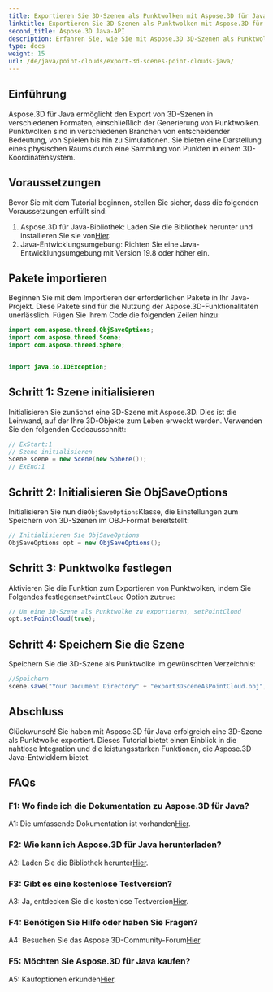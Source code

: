 ```yaml
---
title: Exportieren Sie 3D-Szenen als Punktwolken mit Aspose.3D für Java
linktitle: Exportieren Sie 3D-Szenen als Punktwolken mit Aspose.3D für Java
second_title: Aspose.3D Java-API
description: Erfahren Sie, wie Sie mit Aspose.3D 3D-Szenen als Punktwolken in Java exportieren. Erweitern Sie Ihre Anwendungen mit leistungsstarken 3D-Grafiken und Visualisierungen.
type: docs
weight: 15
url: /de/java/point-clouds/export-3d-scenes-point-clouds-java/
---
```

## Einführung

Aspose.3D für Java ermöglicht den Export von 3D-Szenen in verschiedenen Formaten, einschließlich der Generierung von Punktwolken. Punktwolken sind in verschiedenen Branchen von entscheidender Bedeutung, von Spielen bis hin zu Simulationen. Sie bieten eine Darstellung eines physischen Raums durch eine Sammlung von Punkten in einem 3D-Koordinatensystem.

## Voraussetzungen

Bevor Sie mit dem Tutorial beginnen, stellen Sie sicher, dass die folgenden Voraussetzungen erfüllt sind:

1.  Aspose.3D für Java-Bibliothek: Laden Sie die Bibliothek herunter und installieren Sie sie von[Hier](https://releases.aspose.com/3d/java/).
2. Java-Entwicklungsumgebung: Richten Sie eine Java-Entwicklungsumgebung mit Version 19.8 oder höher ein.

## Pakete importieren

Beginnen Sie mit dem Importieren der erforderlichen Pakete in Ihr Java-Projekt. Diese Pakete sind für die Nutzung der Aspose.3D-Funktionalitäten unerlässlich. Fügen Sie Ihrem Code die folgenden Zeilen hinzu:

```java
import com.aspose.threed.ObjSaveOptions;
import com.aspose.threed.Scene;
import com.aspose.threed.Sphere;


import java.io.IOException;
```

## Schritt 1: Szene initialisieren

Initialisieren Sie zunächst eine 3D-Szene mit Aspose.3D. Dies ist die Leinwand, auf der Ihre 3D-Objekte zum Leben erweckt werden. Verwenden Sie den folgenden Codeausschnitt:

```java
// ExStart:1
// Szene initialisieren
Scene scene = new Scene(new Sphere());
// ExEnd:1
```

## Schritt 2: Initialisieren Sie ObjSaveOptions

 Initialisieren Sie nun die`ObjSaveOptions`Klasse, die Einstellungen zum Speichern von 3D-Szenen im OBJ-Format bereitstellt:

```java
// Initialisieren Sie ObjSaveOptions
ObjSaveOptions opt = new ObjSaveOptions();
```

## Schritt 3: Punktwolke festlegen

 Aktivieren Sie die Funktion zum Exportieren von Punktwolken, indem Sie Folgendes festlegen`setPointCloud` Option zu`true`:

```java
// Um eine 3D-Szene als Punktwolke zu exportieren, setPointCloud
opt.setPointCloud(true);
```

## Schritt 4: Speichern Sie die Szene

Speichern Sie die 3D-Szene als Punktwolke im gewünschten Verzeichnis:

```java
//Speichern
scene.save("Your Document Directory" + "export3DSceneAsPointCloud.obj", opt);
```

## Abschluss

Glückwunsch! Sie haben mit Aspose.3D für Java erfolgreich eine 3D-Szene als Punktwolke exportiert. Dieses Tutorial bietet einen Einblick in die nahtlose Integration und die leistungsstarken Funktionen, die Aspose.3D Java-Entwicklern bietet.

## FAQs

### F1: Wo finde ich die Dokumentation zu Aspose.3D für Java?

 A1: Die umfassende Dokumentation ist vorhanden[Hier](https://reference.aspose.com/3d/java/).

### F2: Wie kann ich Aspose.3D für Java herunterladen?

 A2: Laden Sie die Bibliothek herunter[Hier](https://releases.aspose.com/3d/java/).

### F3: Gibt es eine kostenlose Testversion?

 A3: Ja, entdecken Sie die kostenlose Testversion[Hier](https://releases.aspose.com/).

### F4: Benötigen Sie Hilfe oder haben Sie Fragen?

 A4: Besuchen Sie das Aspose.3D-Community-Forum[Hier](https://forum.aspose.com/c/3d/18).

### F5: Möchten Sie Aspose.3D für Java kaufen?

 A5: Kaufoptionen erkunden[Hier](https://purchase.aspose.com/buy).